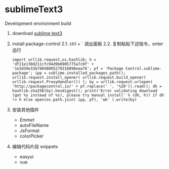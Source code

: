 # sublimeText3
  Development environment build

1. download [sublime text3](http://www.sublimetext.com/)
2. install package-control
  2.1. ctrl + ` 调出面板
  2.2. 复制粘贴下述指令，enter运行
  
    `
    import urllib.request,os,hashlib; h = 'df21e130d211cfc94d9b0905775a7c0f' + '1e3d39e33b79698005270310898eea76'; pf = 'Package Control.sublime-package'; ipp = sublime.installed_packages_path(); urllib.request.install_opener( urllib.request.build_opener( urllib.request.ProxyHandler()) ); by = urllib.request.urlopen( 'http://packagecontrol.io/' + pf.replace(' ', '%20')).read(); dh = hashlib.sha256(by).hexdigest(); print('Error validating download (got %s instead of %s), please try manual install' % (dh, h)) if dh != h else open(os.path.join( ipp, pf), 'wb' ).write(by) 
    `
3. 安装其他插件
    - *Emmet*
    - autoFileName
    - JsFormat
    - colorPicker
4. 编辑代码片段 snippets
    - easyui
    - vue
